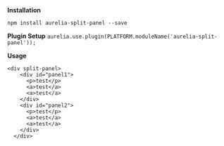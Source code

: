 **Installation**

`npm install aurelia-split-panel --save`

**Plugin Setup**
`aurelia.use.plugin(PLATFORM.moduleName('aurelia-split-panel'));`

**Usage**
``` 
<div split-panel>
    <div id="panel1">
      <p>test</p>
      <a>test</a>
      <a>test</a>
    </div>
    <div id="panel2">
      <p>test</p>
      <a>test</a>
      <a>test</a>
    </div>
  </div>
  ```

